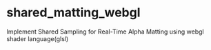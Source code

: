 # shared_matting_webgl
Implement Shared Sampling for Real-Time Alpha Matting using webgl shader language(glsl)
